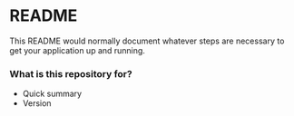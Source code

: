 # README #

This README would normally document whatever steps are necessary to get your application up and running.

### What is this repository for? ###

* Quick summary
* Version
